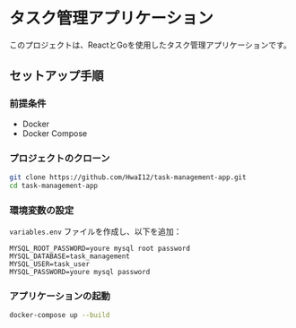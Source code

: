 # タスク管理アプリケーション

このプロジェクトは、ReactとGoを使用したタスク管理アプリケーションです。

## セットアップ手順

### 前提条件

- Docker
- Docker Compose

### プロジェクトのクローン

```sh
git clone https://github.com/HwaI12/task-management-app.git
cd task-management-app
```

### 環境変数の設定

`variables.env` ファイルを作成し、以下を追加：

```env
MYSQL_ROOT_PASSWORD=youre mysql root password
MYSQL_DATABASE=task_management
MYSQL_USER=task_user
MYSQL_PASSWORD=youre mysql password
```

### アプリケーションの起動

```sh
docker-compose up --build
```
